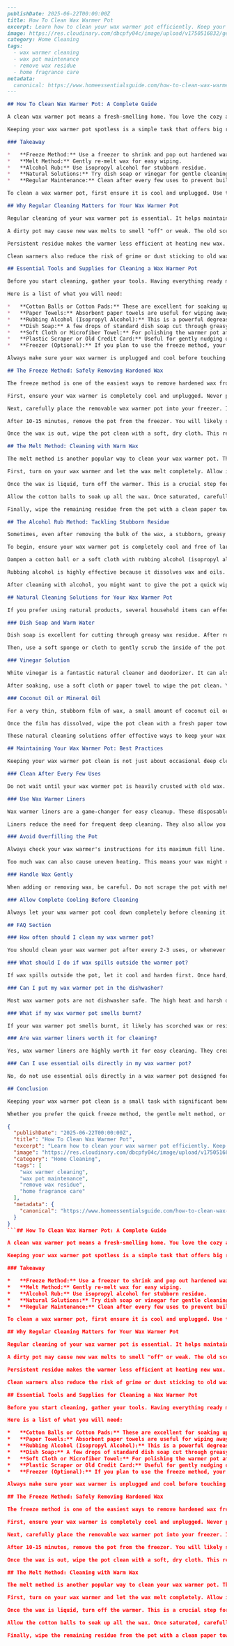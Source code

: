 ```markdown
---
publishDate: 2025-06-22T00:00:00Z
title: How To Clean Wax Warmer Pot
excerpt: Learn how to clean your wax warmer pot efficiently. Keep your home smelling fresh and extend your warmer's life with simple cleaning methods.
image: https://res.cloudinary.com/dbcpfy04c/image/upload/v1750516832/generated_image_1750516831_wx5rl7.webp
category: Home Cleaning
tags:
  - wax warmer cleaning
  - wax pot maintenance
  - remove wax residue
  - home fragrance care
metadata:
  canonical: https://www.homeessentialsguide.com/how-to-clean-wax-warmer-pot
---

## How To Clean Wax Warmer Pot: A Complete Guide

A clean wax warmer pot means a fresh-smelling home. You love the cozy ambiance and delightful scents your wax warmer creates. Over time, however, residual wax and fragrance oils can build up. This buildup can affect new scents and even shorten your warmer's life.

Keeping your wax warmer pot spotless is a simple task that offers big rewards. This guide will show you how to clean wax warmer pot effectively. We will explore various methods, essential tools, and important safety tips. Get ready to refresh your warmer and enjoy pure, vibrant aromas again.

### Takeaway

*   **Freeze Method:** Use a freezer to shrink and pop out hardened wax.
*   **Melt Method:** Gently re-melt wax for easy wiping.
*   **Alcohol Rub:** Use isopropyl alcohol for stubborn residue.
*   **Natural Solutions:** Try dish soap or vinegar for gentle cleaning.
*   **Regular Maintenance:** Clean after every few uses to prevent buildup.

To clean a wax warmer pot, first ensure it is cool and unplugged. Use the freeze method by placing the pot in the freezer for 10-15 minutes, allowing hardened wax to pop out easily. Alternatively, gently warm the wax to a liquid state, then soak it up with cotton balls or paper towels. Finish by wiping any remaining residue with a clean cloth and a small amount of rubbing alcohol or dish soap.

## Why Regular Cleaning Matters for Your Wax Warmer Pot

Regular cleaning of your wax warmer pot is essential. It helps maintain the quality of your home's fragrance. Over time, wax residue and fragrance oils accumulate. This buildup can interfere with new scents you place in the warmer.

A dirty pot may cause new wax melts to smell "off" or weak. The old scent can mix with the new, creating an unpleasant blend. This defeats the purpose of enjoying fresh aromas in your space. Moreover, excessive wax buildup can impact the warmer's performance.

Persistent residue makes the warmer less efficient at heating new wax. It can also cause discoloration or damage to the warming dish itself. A clean pot ensures consistent heat distribution. This means your wax melts fully and releases their true scent. Regular maintenance extends the life of your warmer, saving you money in the long run. It is a simple habit that keeps your home smelling its best.

Clean warmers also reduce the risk of grime or dust sticking to old wax. This creates a more hygienic environment. You want your fragrance source to be as clean as possible. I always feel better knowing my warmers are sparkling. Regular cleaning is a small effort with great benefits.

## Essential Tools and Supplies for Cleaning a Wax Warmer Pot

Before you start cleaning, gather your tools. Having everything ready makes the process smooth and quick. You probably have most of these items around your home already. These simple supplies will help you tackle any wax residue.

Here is a list of what you will need:

*   **Cotton Balls or Cotton Pads:** These are excellent for soaking up liquid wax. They are also gentle on the warmer's surface. I use several during a cleaning session.
*   **Paper Towels:** Absorbent paper towels are useful for wiping away excess wax. They are also good for general cleanup. Keep a roll handy.
*   **Rubbing Alcohol (Isopropyl Alcohol):** This is a powerful degreaser for wax residue. It evaporates quickly, leaving no film behind. It is my go-to for stubborn spots.
*   **Dish Soap:** A few drops of standard dish soap cut through greasy wax residue. It is a gentle yet effective cleaner for the final wipe-down. Use it with warm water.
*   **Soft Cloth or Microfiber Towel:** For polishing the warmer pot after cleaning. This helps prevent streaks and leaves a sparkling finish. Always use something non-abrasive.
*   **Plastic Scraper or Old Credit Card:** Useful for gently nudging out hardened wax. Avoid metal tools, as they can scratch the warmer's surface. My old gift card works perfectly.
*   **Freezer (Optional):** If you plan to use the freeze method, your freezer is the best tool. It makes wax removal incredibly easy. This method is a real time-saver.

Always make sure your wax warmer is unplugged and cool before touching it. Safety comes first when handling electrical appliances. These simple supplies ensure you can effectively clean your wax warmer pot. For more general wax clean-up advice, check out [how to clean wax off glass](https://homeessentialsguide.com/how-to-clean-wax-off-glass) surfaces too.

## The Freeze Method: Safely Removing Hardened Wax

The freeze method is one of the easiest ways to remove hardened wax from your warmer pot. This technique uses cold temperatures to make the wax shrink. Once shrunk, the wax usually pops right out. It is a very satisfying way to clean your warmer.

First, ensure your wax warmer is completely cool and unplugged. Never place a hot or warm pot directly into the freezer. This could damage the warmer or create a sudden temperature shock. Safety is always important. Wait until the pot is at room temperature.

Next, carefully place the removable wax warmer pot into your freezer. If your warmer does not have a removable pot, you can try placing ice cubes in a plastic bag on top of the hardened wax. Leave the pot in the freezer for about 10 to 15 minutes. The exact time depends on the thickness of the wax.

After 10-15 minutes, remove the pot from the freezer. You will likely see the wax disc has shrunk slightly. Gently press on one side of the wax with your thumb or a plastic scraper. The cold wax should pop right out in a solid piece. If it does not pop out, put it back in the freezer for a few more minutes. Do not force it, as you could crack the ceramic.

Once the wax is out, wipe the pot clean with a soft, dry cloth. This removes any small residue or oil. If there is a slight film, a quick wipe with a paper towel dampened with a bit of rubbing alcohol will make it spotless. This method is incredibly effective for removing [hard wax](https://homeessentialsguide.com/how-to-clean-hard-wax) quickly. It leaves your warmer ready for a new scent with minimal fuss. This method also works well for [how to clean dry wax](https://homeessentialsguide.com/how-to-clean-dry-wax) from various surfaces.

## The Melt Method: Cleaning with Warm Wax

The melt method is another popular way to clean your wax warmer pot. This technique involves gently re-melting the wax. It is perfect if you want to change scents without waiting for the wax to fully harden. This method uses the wax itself to help with the cleaning process.

First, turn on your wax warmer and let the wax melt completely. Allow it to become fully liquid. This usually takes about 10-20 minutes, depending on your warmer and the amount of wax. Make sure the wax is entirely fluid. I often let it sit for a few extra minutes to ensure it is very warm.

Once the wax is liquid, turn off the warmer. This is a crucial step for safety. Next, carefully place several cotton balls or cotton pads into the melted wax. They will quickly absorb the liquid wax. You can also use paper towels folded into a thick pad.

Allow the cotton balls to soak up all the wax. Once saturated, carefully use a spoon or tongs to remove them. Be very cautious, as the wax will still be hot. Discard the wax-soaked cotton balls or paper towels immediately. You will notice that most of the wax is now gone from the pot.

Finally, wipe the remaining residue from the pot with a clean paper towel. If there is a greasy film, dampen a fresh paper towel or soft cloth with a small amount of rubbing alcohol. Gently wipe the entire surface of the pot. This will remove any last traces of fragrance oil or wax. Your pot will be sparkling clean and ready for a new wax melt. This method is excellent for managing [how to clean melted wax](https://homeessentialsguide.com/how-to-clean-melted-wax) spills or just routine cleaning. For more tips on general wax warmer maintenance, check out our guide on [how to clean wax warmer](https://homeessentialsguide.com/how-to-clean-wax-warmer).

## The Alcohol Rub Method: Tackling Stubborn Residue

Sometimes, even after removing the bulk of the wax, a stubborn, greasy film remains in the warmer pot. This film is often made of fragrance oils and tiny wax particles. The alcohol rub method is perfect for tackling this residue. It leaves your pot completely clean and odor-free.

To begin, ensure your wax warmer pot is completely cool and free of large wax chunks. If you used the freeze or melt method, you should have removed most of the wax. Now, focus on the thin, sticky layer left behind. This residue can trap old scents.

Dampen a cotton ball or a soft cloth with rubbing alcohol (isopropyl alcohol). You do not need a lot; just enough to make the cotton ball moist. Rub the damp cotton ball firmly over the entire surface of the wax warmer pot. You will see the residue start to lift away onto the cotton. For a very sticky film, you might need to apply a bit more pressure or use a fresh cotton ball.

Rubbing alcohol is highly effective because it dissolves wax and oils. It evaporates quickly, which means it leaves no watery residue behind. This is ideal for electric warmers. Once you have wiped away all the visible film, the pot should feel smooth and clean. I always double-check by running my finger over the surface.

After cleaning with alcohol, you might want to give the pot a quick wipe with a clean, dry cloth. This ensures no alcohol residue remains. Your wax warmer pot will now be perfectly clean. It will be ready for a new, pure scent experience. This method is also useful for dealing with stubborn residue on other items, much like you might handle [how to clean coffee pot](https://homeessentialsguide.com/how-to-clean-coffee-pot) residue.

## Natural Cleaning Solutions for Your Wax Warmer Pot

If you prefer using natural products, several household items can effectively clean your wax warmer pot. These methods are gentle and avoid harsh chemicals. They are perfect for maintaining a clean and fresh home without synthetic cleaners. I often reach for these options first.

### Dish Soap and Warm Water

Dish soap is excellent for cutting through greasy wax residue. After removing the main wax chunk (using the freeze or melt method), you might have a slippery film. Fill the wax warmer pot with a small amount of warm water and a few drops of dish soap. Let it sit for a few minutes. This helps to loosen any remaining oil.

Then, use a soft sponge or cloth to gently scrub the inside of the pot. The soap will emulsify the wax and oil, making it easy to wipe away. Rinse the pot thoroughly with clean water. Make sure no soap residue remains. Finally, dry the pot completely with a clean towel. Ensure it is completely dry before placing it back on the warmer.

### Vinegar Solution

White vinegar is a fantastic natural cleaner and deodorizer. It can also help break down wax residue. After removing the bulk of the wax, pour a small amount of white vinegar into the warmer pot. Let it sit for about 10-15 minutes. The acidity helps to loosen the waxy film.

After soaking, use a soft cloth or paper towel to wipe the pot clean. You might need to gently rub stubborn spots. Rinse the pot with water to remove any vinegar smell. Dry it thoroughly before use. Vinegar can also help eliminate lingering odors from old wax scents. It truly freshens the pot.

### Coconut Oil or Mineral Oil

For a very thin, stubborn film of wax, a small amount of coconut oil or mineral oil can work wonders. Apply a tiny amount to a paper towel. Rub it onto the wax residue. The oil helps to dissolve the waxy film. This makes it easier to wipe away.

Once the film has dissolved, wipe the pot clean with a fresh paper towel. Follow up with a little dish soap and warm water to remove any oiliness. Rinse and dry thoroughly. This method is surprisingly effective. It also conditions the surface of the pot, leaving it smooth.

These natural cleaning solutions offer effective ways to keep your wax warmer pot spotless. They are safe for your home and your warmer. You can choose the method that best suits your preference.

## Maintaining Your Wax Warmer Pot: Best Practices

Keeping your wax warmer pot clean is not just about occasional deep cleans. It is also about adopting good maintenance habits. Simple practices can prevent excessive buildup and keep your warmer performing its best. Regular care extends the life of your warmer. I always try to follow these steps.

### Clean After Every Few Uses

Do not wait until your wax warmer pot is heavily crusted with old wax. Make cleaning a routine. I recommend cleaning it after every two to three wax melt changes. This prevents residue from hardening and becoming difficult to remove. A quick wipe down is much easier than a major cleaning job.

### Use Wax Warmer Liners

Wax warmer liners are a game-changer for easy cleanup. These disposable cups fit inside your warmer pot. You simply place your wax melt in the liner. When you want to change scents, lift out the liner and throw it away. No mess, no fuss. They protect your wax warmer pot from direct contact with wax.

Liners reduce the need for frequent deep cleaning. They also allow you to swap scents quickly without mixing fragrances. I find them incredibly convenient for busy days. Just make sure the liners fit snugly in your warmer.

### Avoid Overfilling the Pot

Always check your wax warmer's instructions for its maximum fill line. Overfilling can lead to spills. Spilled wax can drip onto the warmer base or your furniture. This creates a bigger cleaning headache. Only add enough wax melts to fill the pot to the recommended level.

Too much wax can also cause uneven heating. This means your wax might not melt properly or release its scent effectively. Proper filling ensures optimal performance and less mess.

### Handle Wax Gently

When adding or removing wax, be careful. Do not scrape the pot with metal utensils. Metal can scratch the surface of ceramic or glass pots. Scratches can make the pot harder to clean in the future. They can also affect its appearance. Use plastic scrapers or paper towels instead. This gentle approach prevents damage.

### Allow Complete Cooling Before Cleaning

Always let your wax warmer pot cool down completely before cleaning it. Trying to clean a hot pot is dangerous. Hot wax can cause burns. Rapid temperature changes can also crack ceramic or glass pots. Patience prevents accidents and damage. Always unplug the warmer before you start cleaning. Following these best practices will help you keep your wax warmer pot in excellent condition. This ensures you enjoy fresh, clean scents in your home for a long time. For comprehensive care of your wax warmer, consider our full guide on [how to clean wax warmer](https://homeessentialsguide.com/how-to-clean-wax-warmer).

## FAQ Section

### How often should I clean my wax warmer pot?

You should clean your wax warmer pot after every 2-3 uses, or whenever you change scents. This prevents old fragrance oils from mixing with new ones. Regular cleaning stops wax residue from building up and becoming difficult to remove. It keeps your warmer performing its best.

### What should I do if wax spills outside the warmer pot?

If wax spills outside the pot, let it cool and harden first. Once hard, you can usually scrape it off gently with a plastic scraper. For residue, use rubbing alcohol on a cotton ball to wipe it away. Avoid using metal tools that could scratch surfaces. For spills on different materials, consider guides like [how to clean wax off floor](https://homeessentialsguide.com/how-to-clean-wax-off-floor).

### Can I put my wax warmer pot in the dishwasher?

Most wax warmer pots are not dishwasher safe. The high heat and harsh detergents can damage the finish or material. Always check your warmer's specific instructions. Hand washing with mild soap and water is usually the safest method. This prevents cracking or discoloration.

### What if my wax warmer pot smells burnt?

If your wax warmer pot smells burnt, it likely has scorched wax or residue. First, unplug and cool the warmer. Remove all wax. Then, use rubbing alcohol or a paste of baking soda and water to scrub the affected area. Rinse well. If the smell persists, the heating element might be damaged, or the pot might need replacement. For more severe burning, guides like [how to clean a pot that burned](https://homeessentialsguide.com/how-to-clean-a-pot-that-burned) might offer additional insights.

### Are wax warmer liners worth it for cleaning?

Yes, wax warmer liners are highly worth it for easy cleaning. They create a barrier between the wax and the pot. This means you just remove the liner when you want to change scents or clean. They prevent mess and prolong the life of your warmer pot. They are a convenient solution.

### Can I use essential oils directly in my wax warmer pot?

No, do not use essential oils directly in a wax warmer pot designed for wax melts. Essential oils are highly concentrated and can evaporate quickly. This can lead to overheating, potential fire hazards, or damage to your warmer. Always use products specifically designed for wax warmers, like wax melts.

## Conclusion

Keeping your wax warmer pot clean is a small task with significant benefits. It ensures your home always smells fresh and inviting. Regular cleaning also helps maintain your warmer's efficiency and extends its lifespan. You now have several effective methods at your disposal.

Whether you prefer the quick freeze method, the gentle melt method, or the powerful alcohol rub, a clean pot is within reach. Remember to choose natural solutions if you prefer. Incorporate simple best practices into your routine. This includes using liners and cleaning after every few uses. A well-maintained wax warmer brings continuous joy and beautiful scents to your living space. Enjoy your clean, fragrant home.
```
```json
{
  "publishDate": "2025-06-22T00:00:00Z",
  "title": "How To Clean Wax Warmer Pot",
  "excerpt": "Learn how to clean your wax warmer pot efficiently. Keep your home smelling fresh and extend your warmer's life with simple cleaning methods.",
  "image": "https://res.cloudinary.com/dbcpfy04c/image/upload/v1750516832/generated_image_1750516831_wx5rl7.webp",
  "category": "Home Cleaning",
  "tags": [
    "wax warmer cleaning",
    "wax pot maintenance",
    "remove wax residue",
    "home fragrance care"
  ],
  "metadata": {
    "canonical": "https://www.homeessentialsguide.com/how-to-clean-wax-warmer-pot"
  }
}
```## How To Clean Wax Warmer Pot: A Complete Guide

A clean wax warmer pot means a fresh-smelling home. You love the cozy ambiance and delightful scents your wax warmer creates. Over time, however, residual wax and fragrance oils can build up. This buildup can affect new scents and even shorten your warmer's life.

Keeping your wax warmer pot spotless is a simple task that offers big rewards. This guide will show you how to clean wax warmer pot effectively. We will explore various methods, essential tools, and important safety tips. Get ready to refresh your warmer and enjoy pure, vibrant aromas again.

### Takeaway

*   **Freeze Method:** Use a freezer to shrink and pop out hardened wax.
*   **Melt Method:** Gently re-melt wax for easy wiping.
*   **Alcohol Rub:** Use isopropyl alcohol for stubborn residue.
*   **Natural Solutions:** Try dish soap or vinegar for gentle cleaning.
*   **Regular Maintenance:** Clean after every few uses to prevent buildup.

To clean a wax warmer pot, first ensure it is cool and unplugged. Use the freeze method by placing the pot in the freezer for 10-15 minutes, allowing hardened wax to pop out easily. Alternatively, gently warm the wax to a liquid state, then soak it up with cotton balls or paper towels. Finish by wiping any remaining residue with a clean cloth and a small amount of rubbing alcohol or dish soap.

## Why Regular Cleaning Matters for Your Wax Warmer Pot

Regular cleaning of your wax warmer pot is essential. It helps maintain the quality of your home's fragrance. Over time, wax residue and fragrance oils accumulate. This buildup can interfere with new scents you place in the warmer.

A dirty pot may cause new wax melts to smell "off" or weak. The old scent can mix with the new, creating an unpleasant blend. This defeats the purpose of enjoying fresh aromas in your space. Moreover, excessive wax buildup can impact the warmer's performance.

Persistent residue makes the warmer less efficient at heating new wax. It can also cause discoloration or damage to the warming dish itself. A clean pot ensures consistent heat distribution. This means your wax melts fully and releases their true scent. Regular maintenance extends the life of your warmer, saving you money in the long run. It is a simple habit that keeps your home smelling its best.

Clean warmers also reduce the risk of grime or dust sticking to old wax. This creates a more hygienic environment. You want your fragrance source to be as clean as possible. I always feel better knowing my warmers are sparkling. Regular cleaning is a small effort with great benefits.

## Essential Tools and Supplies for Cleaning a Wax Warmer Pot

Before you start cleaning, gather your tools. Having everything ready makes the process smooth and quick. You probably have most of these items around your home already. These simple supplies will help you tackle any wax residue.

Here is a list of what you will need:

*   **Cotton Balls or Cotton Pads:** These are excellent for soaking up liquid wax. They are also gentle on the warmer's surface. I use several during a cleaning session.
*   **Paper Towels:** Absorbent paper towels are useful for wiping away excess wax. They are also good for general cleanup. Keep a roll handy.
*   **Rubbing Alcohol (Isopropyl Alcohol):** This is a powerful degreaser for wax residue. It evaporates quickly, leaving no film behind. It is my go-to for stubborn spots.
*   **Dish Soap:** A few drops of standard dish soap cut through greasy wax residue. It is a gentle yet effective cleaner for the final wipe-down. Use it with warm water.
*   **Soft Cloth or Microfiber Towel:** For polishing the warmer pot after cleaning. This helps prevent streaks and leaves a sparkling finish. Always use something non-abrasive.
*   **Plastic Scraper or Old Credit Card:** Useful for gently nudging out hardened wax. Avoid metal tools, as they can scratch the warmer's surface. My old gift card works perfectly.
*   **Freezer (Optional):** If you plan to use the freeze method, your freezer is the best tool. It makes wax removal incredibly easy. This method is a real time-saver.

Always make sure your wax warmer is unplugged and cool before touching it. Safety comes first when handling electrical appliances. These simple supplies ensure you can effectively clean your wax warmer pot. For more general wax clean-up advice, check out [how to clean wax off glass](https://homeessentialsguide.com/how-to-clean-wax-off-glass) surfaces too.

## The Freeze Method: Safely Removing Hardened Wax

The freeze method is one of the easiest ways to remove hardened wax from your warmer pot. This technique uses cold temperatures to make the wax shrink. Once shrunk, the wax usually pops right out. It is a very satisfying way to clean your warmer.

First, ensure your wax warmer is completely cool and unplugged. Never place a hot or warm pot directly into the freezer. This could damage the warmer or create a sudden temperature shock. Safety is always important. Wait until the pot is at room temperature.

Next, carefully place the removable wax warmer pot into your freezer. If your warmer does not have a removable pot, you can try placing ice cubes in a plastic bag on top of the hardened wax. Leave the pot in the freezer for about 10 to 15 minutes. The exact time depends on the thickness of the wax.

After 10-15 minutes, remove the pot from the freezer. You will likely see the wax disc has shrunk slightly. Gently press on one side of the wax with your thumb or a plastic scraper. The cold wax should pop right out in a solid piece. If it does not pop out, put it back in the freezer for a few more minutes. Do not force it, as you could crack the ceramic.

Once the wax is out, wipe the pot clean with a soft, dry cloth. This removes any small residue or oil. If there is a slight film, a quick wipe with a paper towel dampened with a bit of rubbing alcohol will make it spotless. This method is incredibly effective for removing [hard wax](https://homeessentialsguide.com/how-to-clean-hard-wax) quickly. It leaves your warmer ready for a new scent with minimal fuss. This method also works well for [how to clean dry wax](https://homeessentialsguide.com/how-to-clean-dry-wax) from various surfaces.

## The Melt Method: Cleaning with Warm Wax

The melt method is another popular way to clean your wax warmer pot. This technique involves gently re-melting the wax. It is perfect if you want to change scents without waiting for the wax to fully harden. This method uses the wax itself to help with the cleaning process.

First, turn on your wax warmer and let the wax melt completely. Allow it to become fully liquid. This usually takes about 10-20 minutes, depending on your warmer and the amount of wax. Make sure the wax is entirely fluid. I often let it sit for a few extra minutes to ensure it is very warm.

Once the wax is liquid, turn off the warmer. This is a crucial step for safety. Next, carefully place several cotton balls or cotton pads into the melted wax. They will quickly absorb the liquid wax. You can also use paper towels folded into a thick pad.

Allow the cotton balls to soak up all the wax. Once saturated, carefully use a spoon or tongs to remove them. Be very cautious, as the wax will still be hot. Discard the wax-soaked cotton balls or paper towels immediately. You will notice that most of the wax is now gone from the pot.

Finally, wipe the remaining residue from the pot with a clean paper towel. If there is a greasy film, dampen a fresh paper towel or soft cloth with a small amount of rubbing alcohol. Gently wipe the entire surface of the pot. This will remove any last traces of